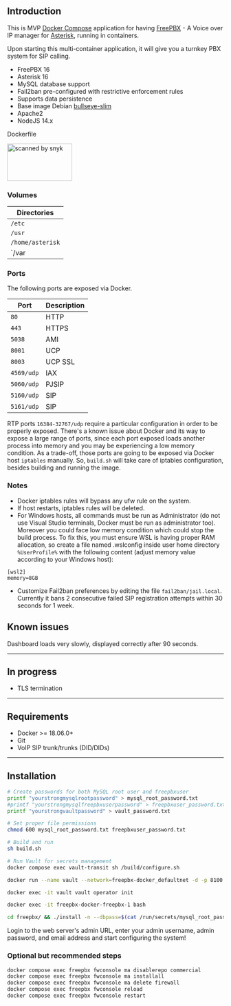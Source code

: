 ## Introduction

This is MVP [Docker Compose](https://docs.docker.com/compose/) application for having [FreePBX](https://www.freepbx.org) - A Voice over IP manager for [Asterisk](https://www.asterisk.org), running in containers.

Upon starting this multi-container application, it will give you a turnkey PBX system for SIP calling.

* FreePBX 16
* Asterisk 16
* MySQL database support
* Fail2ban pre-configured with restrictive enforcement rules
* Supports data persistence
* Base image Debian [bullseye-slim](https://hub.docker.com/_/debian/)
* Apache2
* NodeJS 14.x

Dockerfile 

<img src="https://dl.dropboxusercontent.com/s/is8aj5ld2ywfw6i/scanned-by-snyk.png" alt="scanned by snyk" width="151" height="86"></img>

### Volumes
| Directories        |               
| ----------------   |            
| `/etc`             |          
| `/usr`             |          
| `/home/asterisk`   |     
| `/var              |


### Ports
The following ports are exposed via Docker.

| Port              | Description |
| ----------------- | ----------- |
| `80`              | HTTP        |
| `443`             | HTTPS       |
| `5038`            | AMI         |
| `8001`            | UCP         |
| `8003`            | UCP SSL     |
| `4569/udp`        | IAX         |
| `5060/udp`        | PJSIP       |
| `5160/udp`        | SIP         |
| `5161/udp`        | SIP         |

RTP ports `16384-32767/udp` require a particular configuration in order to be
properly exposed. There's a known issue about Docker and its way to expose a large range of ports, since each port exposed loads another process into memory and you may be experiencing a low memory condition.
As a trade-off, those ports are going to be exposed via Docker host `iptables` manually.
So, `build.sh` will take care of iptables configuration, besides building and running the image.

### Notes
- Docker iptables rules will bypass any ufw rule on the system.
- If host restarts, iptables rules will be deleted.
- For Windows hosts, all commands must be run as Administrator (do not use Visual Studio terminals, Docker must be run as administrator too). Moreover you could face low memory condition which could stop the build process. To fix this, you must ensure WSL is having proper RAM allocation, so create a file named .wslconfig inside user home directory `%UserProfile%` with the following content (adjust memory value according to your Windows host):
```
[wsl2]
memory=8GB
```

- Customize Fail2ban preferences by editing the file `fail2ban/jail.local`. Currently it bans 2 consecutive failed SIP registration attempts within 30 seconds for 1 week.

## Known issues
Dashboard loads very slowly, displayed correctly after 90 seconds.

---

## In progress
* TLS termination

---

## Requirements
- Docker >= 18.06.0+
- Git
- VoIP SIP trunk/trunks (DID/DIDs)

---

## Installation
```bash
# Create passwords for both MySQL root user and freepbxuser
printf "yourstrongmysqlrootpassword" > mysql_root_password.txt
#printf "yourstrongmysqlfreepbxuserpassword" > freepbxuser_password.txt
printf "yourstrongvaultpassword" > vault_password.txt

# Set proper file permissions
chmod 600 mysql_root_password.txt freepbxuser_password.txt

# Build and run
sh build.sh

# Run Vault for secrets management
docker compose exec vault-transit sh /build/configure.sh

docker run --name vault --network=freepbx-docker_defaultnet -d -p 8100:8100 -v vault:/vault --cap-add=IPC_LOCK -e VAULT_ADDR=http://127.0.0.1:8100 -e VAULT_TOKEN=token-printed-by-configure.sh vault:custom

docker exec -it vault vault operator init

docker exec -it freepbx-docker-freepbx-1 bash

cd freepbx/ && ./install -n --dbpass=$(cat /run/secrets/mysql_root_password) --dbhost=db
```

Login to the web server's admin URL, enter your admin username, admin password, and email address and start configuring the system!

### Optional but recommended steps
```bash
docker compose exec freepbx fwconsole ma disablerepo commercial
docker compose exec freepbx fwconsole ma installall
docker compose exec freepbx fwconsole ma delete firewall
docker compose exec freepbx fwconsole reload
docker compose exec freepbx fwconsole restart
```